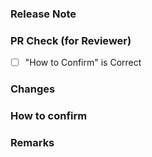### Release Note

### PR Check (for Reviewer)
- [ ] "How to Confirm" is Correct

### Changes

### How to confirm

### Remarks

